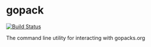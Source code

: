 gopack
======

[![Build Status](https://drone.io/github.com/aarondl/gopack/status.png)](https://drone.io/github.com/aarondl/gopack/latest)

The command line utility for interacting with gopacks.org
